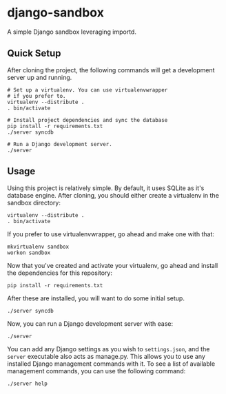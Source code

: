 django-sandbox
==============

A simple Django sandbox leveraging importd.

Quick Setup
-----------

After cloning the project, the following commands will get a
development server up and running.

    # Set up a virtualenv. You can use virtualenvwrapper
    # if you prefer to.
    virtualenv --distribute .
    . bin/activate
    
    # Install project dependencies and sync the database
    pip install -r requirements.txt
    ./server syncdb

    # Run a Django development server.
    ./server

Usage
-----

Using this project is relatively simple. By default, it uses
SQLite as it's database engine. After cloning, you should
either create a virtualenv in the sandbox directory:

    virtualenv --distribute .
    . bin/activate
  
If you prefer to use virtualenvwrapper, go ahead and make one
with that:

    mkvirtualenv sandbox
    workon sandbox

Now that you've created and activate your virtualenv, go ahead
and install the dependencies for this repository:

    pip install -r requirements.txt
    
After these are installed, you will want to do some initial
setup.

    ./server syncdb

Now, you can run a Django development server with ease:

    ./server

You can add any Django settings as you wish to `settings.json`,
and the `server` executable also acts as manage.py. This allows
you to use any installed Django management commands with it. To
see a list of available management commands, you can use the
following command:

    ./server help
